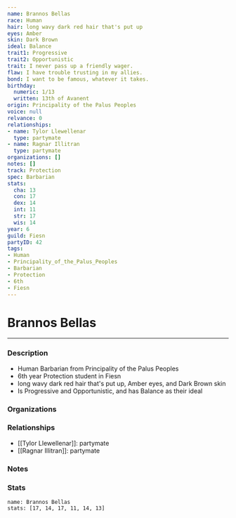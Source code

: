 ```yaml
---
name: Brannos Bellas
race: Human
hair: long wavy dark red hair that's put up
eyes: Amber
skin: Dark Brown
ideal: Balance
trait1: Progressive
trait2: Opportunistic
trait: I never pass up a friendly wager.
flaw: I have trouble trusting in my allies.
bond: I want to be famous, whatever it takes.
birthday:
  numeric: 1/13
  written: 13th of Avanent
origin: Principality of the Palus Peoples
voice: null
relvance: 0
relationships:
- name: Tylor Llewellenar
  type: partymate
- name: Ragnar Illitran
  type: partymate
organizations: []
notes: []
track: Protection
spec: Barbarian
stats:
  cha: 13
  con: 17
  dex: 14
  int: 11
  str: 17
  wis: 14
year: 6
guild: Fiesn
partyID: 42
tags:
- Human
- Principality_of_the_Palus_Peoples
- Barbarian
- Protection
- 6th
- Fiesn
---
```

# Brannos Bellas
---
### Description
- Human Barbarian from Principality of the Palus Peoples
- 6th year Protection student in Fiesn
- long wavy dark red hair that's put up, Amber eyes, and Dark Brown skin
- Is Progressive and Opportunistic, and has Balance as their ideal

### Organizations

### Relationships
- [[Tylor Llewellenar]]: partymate
- [[Ragnar Illitran]]: partymate

### Notes

### Stats
```statblock
name: Brannos Bellas
stats: [17, 14, 17, 11, 14, 13]
```